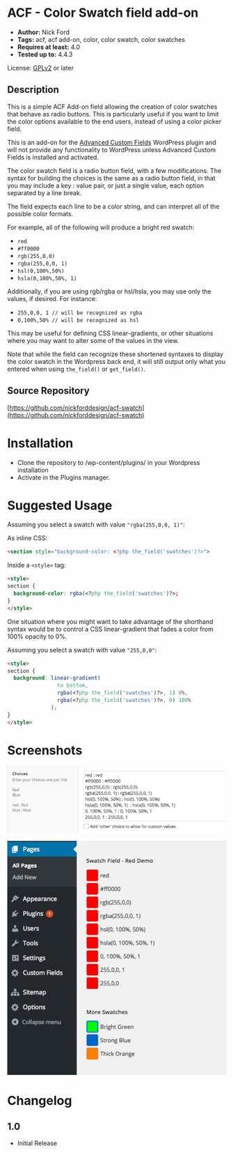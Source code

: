 ACF - Color Swatch field add-on
===

* **Author:** Nick Ford 
* **Tags:** acf, acf add-on, color, color swatch, color swatches
* **Requires at least:** 4.0  
* **Tested up to:** 4.4.3

License: [GPLv2](http://www.gnu.org/licenses/gpl-2.0.html) or later

Description
---

This is a simple ACF Add-on field allowing the creation of color swatches that behave as radio buttons. This is particularly useful if you want to limit the color options available to the end users, instead of using a color picker field. 

This is an add-on for the [Advanced Custom Fields](http://wordpress.org/extend/plugins/advanced-custom-fields/)
WordPress plugin and will not provide any functionality to WordPress unless Advanced Custom Fields is installed and activated.

The color swatch field is a radio button field, with a few modifications. The syntax for building the choices is the same as a radio button field, in that you may include a key : value pair, or just a single value, each option separated by a line break. 

The field expects each line to be a color string, and can interpret all of the possible color formats.

For example, all of the following will produce a bright red swatch:

* `red`
* `#ff0000`
* `rgb(255,0,0)`
* `rgba(255,0,0, 1)`
* `hsl(0,100%,50%)`
* `hsla(0,100%,50%, 1)`

Additionally, if you are using rgb/rgba or hsl/hsla, you may use only the values, if desired. For instance:

* `255,0,0, 1 // will be recognized as rgba`
* `0,100%,50% // will be recognized as hsl`

This may be useful for defining CSS linear-gradients, or other situations where you may want to alter some of the values in the view.

Note that while the field can recognize these shortened syntaxes to display the color swatch in the Wordpress back end, it will still output only what you entered when using `the_field()` or `get_field()`.


Source Repository
---
[https://github.com/nickforddesign/acf-swatch](https://github.com/nickforddesign/acf-swatch)


Installation
===

* Clone the repository to /wp-content/plugins/ in your Wordpress installation
* Activate in the Plugins manager.

Suggested Usage
===

Assuming you select a swatch with value `"rgba(255,0,0, 1)"`:

As inline CSS:

```html
<section style="background-color: <?php the_field('swatches')?>">
```

Inside a `<style>` tag:

```html
<style>
section {
  background-color: rgba(<?php the_field('swatches')?>;
}
</style>
```

One situation where you might want to take advantage of the shorthand syntax would be to control a CSS linear-gradient that fades a color from 100% opacity to 0%. 

Assuming you select a swatch with value `"255,0,0"`:

```html
<style>
section {
  background: linear-gradient(
                to bottom,
                rgba(<?php the_field('swatches')?>, 1) 0%,
                rgba(<?php the_field('swatches')?>, 0) 100%
              );
}
</style>
```

Screenshots
===

![Choices Field](/images/choices.png?raw=true)

![Color Swatches](/images/swatches.png?raw=true)

Changelog
===

1.0
---
* Initial Release

